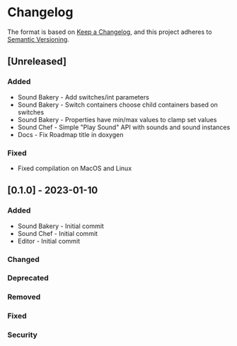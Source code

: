 # Changelog

The format is based on [Keep a Changelog](https://keepachangelog.com/en/1.0.0/),
and this project adheres to [Semantic Versioning](https://semver.org/spec/v2.0.0.html).

## [Unreleased]

### Added

- Sound Bakery - Add switches/int parameters
- Sound Bakery - Switch containers choose child containers based on switches
- Sound Bakery - Properties have min/max values to clamp set values
- Sound Chef - Simple "Play Sound" API with sounds and sound instances
- Docs - Fix Roadmap title in doxygen

### Fixed

- Fixed compilation on MacOS and Linux

## [0.1.0] - 2023-01-10

### Added

- Sound Bakery - Initial commit
- Sound Chef - Initial commit
- Editor - Initial commit

### Changed
### Deprecated
### Removed
### Fixed
### Security